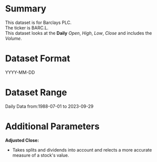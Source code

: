 # Summary

This dataset is for Barclays PLC.      
The ticker is BARC.L.    
This dataset looks at the **Daily** _Open_, _High_, _Low_, _Close_ and includes the _Volume_.    


# Dataset Format  

YYYY-MM-DD    

# Dataset Range  

Daily Data from:1988-07-01 to 2023-09-29     

# Additional Parameters  

**Adjusted Close:**  

* Takes splits and dividends into account and relects a more accurate measure of a stock's value.






